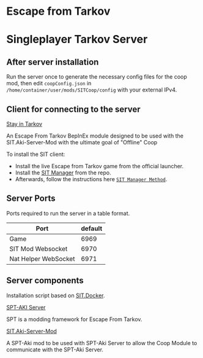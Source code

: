 # Escape from Tarkov

# Singleplayer Tarkov Server

## After server installation

Run the server once to generate the necessary config files for the coop mod, then edit `coopConfig.json` in `/home/container/user/mods/SITCoop/config` with your external IPv4.

## Client for connecting to the server

[Stay in Tarkov](https://github.com/stayintarkov/StayInTarkov.Client)

An Escape From Tarkov BepInEx module designed to be used with the SIT.Aki-Server-Mod with the ultimate goal of "Offline" Coop

To install the SIT client:
- Install the live Escape from Tarkov game from the official launcher.
- Install the [SIT Manager](https://github.com/stayintarkov/SIT.Manager.avalonia) from the repo.
- Afterwards, follow the instructions here [`SIT Manager Method`](https://docs.stayintarkov.com/en/install.html#).


## Server Ports

Ports required to run the server in a table format.

| Port                 | default |
|----------------------|---------|
| Game                 | 6969    |
| SIT Mod Websocket    | 6970    |
| Nat Helper WebSocket | 6971    |

## Server components

Installation script based on [SIT.Docker](https://github.com/stayintarkov/SIT.Docker).

[SPT-AKI Server](https://dev.sp-tarkov.com/SPT-AKI/Server) 

SPT is a modding framework for Escape From Tarkov. 

[SIT.Aki-Server-Mod](https://github.com/stayintarkov/SIT.Aki-Server-Mod)

A SPT-Aki mod to be used with SPT-Aki Server to allow the Coop Module to communicate with the SPT-Aki Server.

